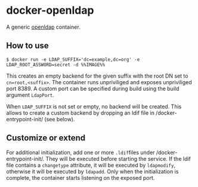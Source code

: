 # docker-openldap

A generic [openldap](https://openldap.org) container.

## How to use

```console
$ docker run -e LDAP_SUFFIX='dc=example,dc=org' -e LDAP_ROOT_ASSWORD=secret -d %%IMAGE%%
```

This creates an empty backend for the given suffix with the root DN set to
`cn=root,<suffix>`.  The container runs unpriviliged and exposes unpriviliged
port 8389.  A custom port can be specified during build using the build
argument `LdapPort`.

When `LDAP_SUFFIX` is not set or empty, no backend will be created.  This
allows to create a custom backend by dropping an ldif file in
/docker-entrypoint-init/ (see below).

## Customize or extend

For additional initialization, add one or more `.ldif`files under
/docker-entrypoint-init/.  They will be executed before starting the service.
If the ldif file contains a `changetype` attribute, it will be executed by
`ldapmodify`, otherwise it will be executed by `ldapadd`.  Only when the
initialization is complete,  the container starts listening on the exposed port.


